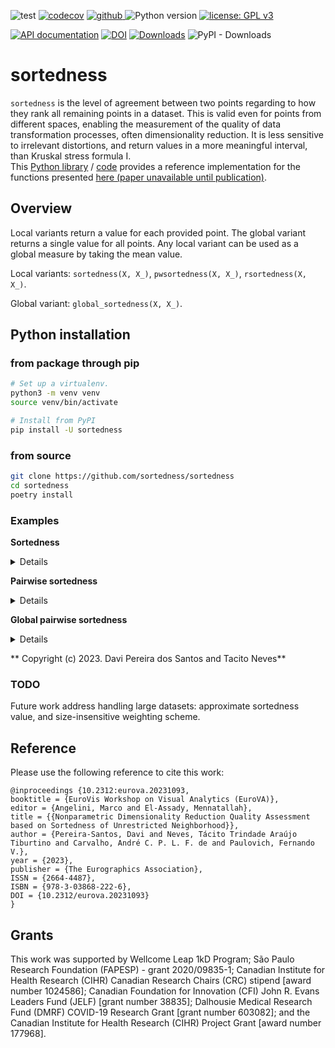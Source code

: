 ![test](https://github.com/sortedness/sortedness/workflows/test/badge.svg)
[![codecov](https://codecov.io/gh/sortedness/sortedness/branch/main/graph/badge.svg)](https://codecov.io/gh/sortedness/sortedness)
<a href="https://pypi.org/project/sortedness">
<img src="https://img.shields.io/github/v/release/sortedness/sortedness?display_name=tag&sort=semver&color=blue" alt="github">
</a>
![Python version](https://img.shields.io/badge/python-3.8+-blue.svg)
[![license: GPL v3](https://img.shields.io/badge/License-GPLv3-blue.svg)](https://www.gnu.org/licenses/gpl-3.0)

<!-- [![arXiv](https://img.shields.io/badge/arXiv-2109.06028-b31b1b.svg?style=flat-square)](https://arxiv.org/abs/2109.06028) --->
[![API documentation](https://img.shields.io/badge/doc-API%20%28auto%29-a0a0a0.svg)](https://sortedness.github.io/sortedness)
[![DOI](https://zenodo.org/badge/513273889.svg)](https://zenodo.org/badge/latestdoi/513273889)
[![Downloads](https://static.pepy.tech/badge/sortedness)](https://pepy.tech/project/sortedness)
![PyPI - Downloads](https://img.shields.io/pypi/dm/sortedness)


# sortedness

`sortedness` is the level of agreement between two points regarding to how they rank all remaining points in a dataset.
This is valid even for points from different spaces, enabling the measurement of the quality of data transformation processes, often dimensionality reduction.
It is less sensitive to irrelevant distortions, and return values in a more meaningful interval, than Kruskal stress formula I.
<br>This [Python library](https://pypi.org/project/sortedness) / [code](https://github.com/sortedness/sortedness) provides a reference implementation for the functions presented [here (paper unavailable until publication)](https://scholar.google.com/scholar?hl=en&as_sdt=0%2C5&q=Nonparametric+Dimensionality+Reduction+Quality+Assessment+based+on+Sortedness+of+Unrestricted+Neighborhood&btnG=).

## Overview
Local variants return a value for each provided point. The global variant returns a single value for all points.
Any local variant can be used as a global measure by taking the mean value.

Local variants: `sortedness(X, X_)`, `pwsortedness(X, X_)`, `rsortedness(X, X_)`.

Global variant: `global_sortedness(X, X_)`.

## Python installation
### from package through pip
```bash
# Set up a virtualenv. 
python3 -m venv venv
source venv/bin/activate

# Install from PyPI
pip install -U sortedness
```

### from source
```bash
git clone https://github.com/sortedness/sortedness
cd sortedness
poetry install
```


### Examples

**Sortedness**
<details>
<p>

```python3

import numpy as np
from numpy.random import permutation
from sklearn.decomposition import PCA

from sortedness import sortedness

# Some synthetic data.
mean = (1, 2)
cov = np.eye(2)
rng = np.random.default_rng(seed=0)
original = rng.multivariate_normal(mean, cov, size=12)
projected2 = PCA(n_components=2).fit_transform(original)
projected1 = PCA(n_components=1).fit_transform(original)
np.random.seed(0)
projectedrnd = permutation(original)

# Print `min`, `mean`, and `max` values.
s = sortedness(original, original)
print(min(s), sum(s) / len(s), max(s))
"""
1.0 1.0 1.0
"""
```

```python3

s = sortedness(original, projected2)
print(min(s), sum(s) / len(s), max(s))
"""
1.0 1.0 1.0
"""
```

```python3

s = sortedness(original, projected1)
print(min(s), sum(s) / len(s), max(s))
"""
0.3934632246658146 0.7565797804350681 0.944810120533741
"""
```

```python3

s = sortedness(original, projectedrnd)
print(min(s), sum(s) / len(s), max(s))
"""
-0.6483054795666044 -0.09539895194976367 0.3970195075915949
"""
```

```python3

# Single point fast calculation.
s = sortedness(original, projectedrnd, 2)
print(s)
"""
0.23107954749077175
"""
```


</p>
</details>

**Pairwise sortedness**
<details>
<p>

```python3

import numpy as np
from numpy.random import permutation
from sklearn.decomposition import PCA

from sortedness import pwsortedness

# Some synthetic data.
mean = (1, 2)
cov = np.eye(2)
rng = np.random.default_rng(seed=0)
original = rng.multivariate_normal(mean, cov, size=12)
projected2 = PCA(n_components=2).fit_transform(original)
projected1 = PCA(n_components=1).fit_transform(original)
np.random.seed(0)
projectedrnd = permutation(original)

# Print `min`, `mean`, and `max` values.
s = pwsortedness(original, original)
print(min(s), sum(s) / len(s), max(s))
"""
1.0 1.0 1.0
"""
```

```python3

s = pwsortedness(original, projected2)
print(min(s), sum(s) / len(s), max(s))
"""
1.0 1.0 1.0
"""
```

```python3

s = pwsortedness(original, projected1)
print(min(s), sum(s) / len(s), max(s))
"""
0.649315577592 0.7534291438324999 0.834601601062
"""
```

```python3

s = pwsortedness(original, projectedrnd)
print(min(s), sum(s) / len(s), max(s))
"""
-0.168611098044 -0.07988253899783333 0.14442446342
"""
```

```python3

# Single point fast calculation.
s = pwsortedness(original, projectedrnd, 2)
print(s)
"""
0.036119718802
"""
```


</p>
</details>

**Global pairwise sortedness**
<details>
<p>

```python3

import numpy as np
from numpy.random import permutation
from sklearn.decomposition import PCA

from sortedness import global_pwsortedness

# Some synthetic data.
mean = (1, 2)
cov = np.eye(2)
rng = np.random.default_rng(seed=0)
original = rng.multivariate_normal(mean, cov, size=12)
projected2 = PCA(n_components=2).fit_transform(original)
projected1 = PCA(n_components=1).fit_transform(original)
np.random.seed(0)
projectedrnd = permutation(original)

# Print measurement result and p-value.
s = global_pwsortedness(original, original)
print(list(s))
"""
[1.0, 3.6741408919675163e-93]
"""
```

```python3

s = global_pwsortedness(original, projected2)
print(list(s))
"""
[1.0, 3.6741408919675163e-93]
"""
```

```python3

s = global_pwsortedness(original, projected1)
print(list(s))
"""
[0.7715617715617715, 5.240847664048334e-20]
"""
```

```python3

s = global_pwsortedness(original, projectedrnd)
print(list(s))
"""
[-0.06107226107226107, 0.46847188611226276]
"""
```


</p>
</details>


** Copyright (c) 2023. Davi Pereira dos Santos and Tacito Neves**


### TODO
Future work address handling large datasets: approximate sortedness value, and size-insensitive weighting scheme.

## Reference
Please use the following reference to cite this work:
```
@inproceedings {10.2312:eurova.20231093,
booktitle = {EuroVis Workshop on Visual Analytics (EuroVA)},
editor = {Angelini, Marco and El-Assady, Mennatallah},
title = {{Nonparametric Dimensionality Reduction Quality Assessment based on Sortedness of Unrestricted Neighborhood}},
author = {Pereira-Santos, Davi and Neves, Tácito Trindade Araújo Tiburtino and Carvalho, André C. P. L. F. de and Paulovich, Fernando V.},
year = {2023},
publisher = {The Eurographics Association},
ISSN = {2664-4487},
ISBN = {978-3-03868-222-6},
DOI = {10.2312/eurova.20231093}
}
```

## Grants
This work was supported by Wellcome Leap 1kD Program; São
Paulo Research Foundation (FAPESP) - grant 2020/09835-1; Canadian Institute for Health Research (CIHR) Canadian Research
Chairs (CRC) stipend [award number 1024586]; Canadian Foundation for Innovation (CFI) John R. Evans Leaders Fund (JELF)
[grant number 38835]; Dalhousie Medical Research Fund (DMRF)
COVID-19 Research Grant [grant number 603082]; and the Canadian Institute for Health Research (CIHR) Project Grant [award
number 177968].

